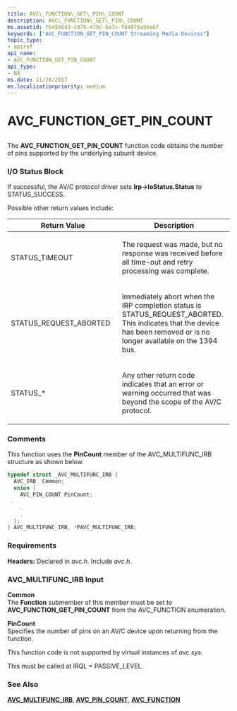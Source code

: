 ```yaml
---
title: AVC\_FUNCTION\_GET\_PIN\_COUNT
description: AVC\_FUNCTION\_GET\_PIN\_COUNT
ms.assetid: fb455843-c979-479c-ba7c-f84875a9ba6f
keywords: ["AVC_FUNCTION_GET_PIN_COUNT Streaming Media Devices"]
topic_type:
- apiref
api_name:
- AVC_FUNCTION_GET_PIN_COUNT
api_type:
- NA
ms.date: 11/28/2017
ms.localizationpriority: medium
---
```


# AVC\_FUNCTION\_GET\_PIN\_COUNT


## <span id="ddk_avc_function_get_pin_count_ks"></span><span id="DDK_AVC_FUNCTION_GET_PIN_COUNT_KS"></span>


The **AVC\_FUNCTION\_GET\_PIN\_COUNT** function code obtains the number of pins supported by the underlying subunit device.

### I/O Status Block

If successful, the AV/C protocol driver sets **Irp-&gt;IoStatus.Status** to STATUS\_SUCCESS.

Possible other return values include:

<table>
<colgroup>
<col width="50%" />
<col width="50%" />
</colgroup>
<thead>
<tr class="header">
<th>Return Value</th>
<th>Description</th>
</tr>
</thead>
<tbody>
<tr class="odd">
<td><p>STATUS_TIMEOUT</p></td>
<td><p>The request was made, but no response was received before all time-out and retry processing was complete.</p></td>
</tr>
<tr class="even">
<td><p>STATUS_REQUEST_ABORTED</p></td>
<td><p>Immediately abort when the IRP completion status is STATUS_REQUEST_ABORTED. This indicates that the device has been removed or is no longer available on the 1394 bus.</p></td>
</tr>
<tr class="odd">
<td><p>STATUS_*</p></td>
<td><p>Any other return code indicates that an error or warning occurred that was beyond the scope of the AV/C protocol.</p></td>
</tr>
</tbody>
</table>

 

### Comments

This function uses the **PinCount** member of the AVC\_MULTIFUNC\_IRB structure as shown below.

```cpp
typedef struct _AVC_MULTIFUNC_IRB {
  AVC_IRB  Common;
  union {
    AVC_PIN_COUNT PinCount;
 .
    .
    .
  };
} AVC_MULTIFUNC_IRB, *PAVC_MULTIFUNC_IRB;
```

### Requirements

**Headers:** Declared in *avc.h*. Include *avc.h*.

### AVC\_MULTIFUNC\_IRB Input

**Common**  
The **Function** submember of this member must be set to **AVC\_FUNCTION\_GET\_PIN\_COUNT** from the AVC\_FUNCTION enumeration.

<span id="PinCount"></span><span id="pincount"></span><span id="PINCOUNT"></span>**PinCount**  
Specifies the number of pins on an AV/C device upon returning from the function.

This function code is not supported by virtual instances of *avc.sys*.

This must be called at IRQL = PASSIVE\_LEVEL.

### See Also

[**AVC\_MULTIFUNC\_IRB**](https://docs.microsoft.com/windows-hardware/drivers/ddi/avc/ns-avc-_avc_multifunc_irb), [**AVC\_PIN\_COUNT**](https://docs.microsoft.com/windows-hardware/drivers/ddi/avc/ns-avc-_avc_pin_count), [**AVC\_FUNCTION**](https://docs.microsoft.com/windows-hardware/drivers/ddi/avc/ne-avc-_tagavc_function)

 

 





